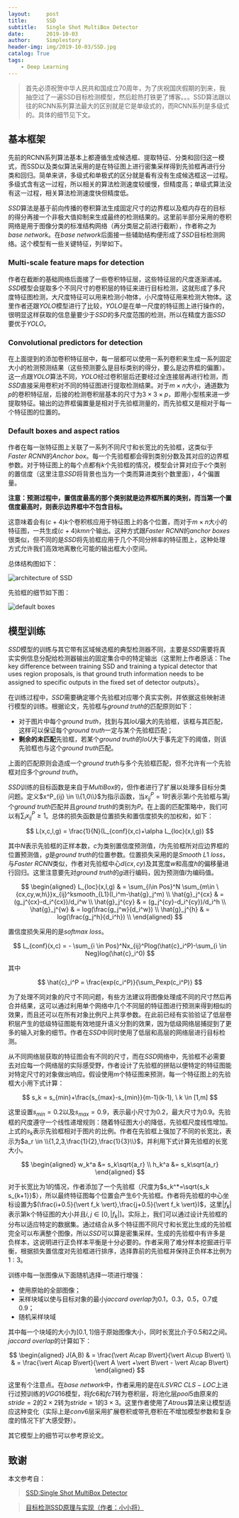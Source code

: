 ```yaml
---
layout:     post
title:      SSD
subtitle:   Single Shot MultiBox Detector
date:       2019-10-03
author:     Simplestory
header-img: img/2019-10-03/SSD.jpg
catalog: True
tags:
    - Deep Learning
---
```


> 首先必须祝贺中华人民共和国成立70周年，为了庆祝国庆假期的到来，我抽空过了一遍SSD目标检测模型，然后趁热打铁更了博客。。。SSD算法跟以往的RCNN系列算法最大的区别就是它是单级式的，而RCNN系列是多级式的。具体的细节见下文。

## 基本框架

先前的RCNN系列算法基本上都遵循生成候选框、提取特征、分类和回归这一模式，而SSD以及类似算法采用的是在特征图上进行密集采样得到先验框再进行分类和回归。简单来讲，多级式和单极式的区分就是看有没有生成候选框这一过程。多级式含有这一过程，所以相关的算法检测速度较缓慢，但精度高；单级式算法没有这一过程，相关算法检测速度快但精度低。

$SSD$算法是基于前向传播的卷积算法生成固定尺寸的边界框以及框内存在的目标的得分再接一个非极大值抑制来生成最终的检测结果的。这里前半部分采用的卷积网络是用于图像分类的标准结构网络（再分类层之前进行截断），作者称之为$base \ network$。在$base \ network$后面接一些辅助结构便形成了$SSD$目标检测网络。这个模型有一些关键特征，列举如下。

### Multi-scale feature maps for detection

作者在截断的基础网络后面接了一些卷积特征层，这些特征层的尺度逐渐递减。$SSD$模型会提取多个不同尺寸的卷积层的特征来进行目标检测，这就形成了多尺度特征图检测，大尺度特征可以用来检测小物体，小尺度特征用来检测大物体。这里作者还跟$YOLO$模型进行了比较，$YOLO$是在单一尺度的特征图上进行操作的，很明显这样获取的信息量要少于$SSD$的多尺度范围的检测，所以在精度方面$SSD$要优于$YOLO$。

### Convolutional predictors for detection

在上面提到的添加卷积特征层中，每一层都可以使用一系列卷积来生成一系列固定大小的检测预测结果（这些预测要么是目标类别的得分，要么是边界框的偏置）。这一点跟$YOLO$算法不同，$YOLO$经过卷积层后还要经过全连接层再进行检测，而$SSD$直接采用卷积对不同的特征图进行提取检测结果。对于$m \times n$大小，通道数为$p$的卷积特征层，后接的检测卷积层基本的尺寸为$3 \times 3 \times p$，即用小型核来进一步提取特征。输出的边界框偏置量是相对于先验框测量的，而先验框又是相对于每一个特征图的位置的。

### Default boxes and aspect ratios

作者在每一张特征图上关联了一系列不同尺寸和长宽比的先验框，这类似于$Faster \ RCNN$的$Anchor \ box$。每一个先验框都会得到类别分数及其对应的边界框参数。对于特征图上的每个点都有$k$个先验框的情况，模型会计算对应于$c$个类别的置信度（这里注意$SSD$将背景也当为一个类而算进类别个数里面），$4$个偏置量。

**注意：预测过程中，置信度最高的那个类别就是边界框所属的类别，而当第一个置信度最高时，则表示边界框中不包含目标。**

这意味着会有$(c+4)k$个卷积核应用于特征图上的各个位置，而对于$m \times n$大小的特征图，一共生成$(c+4)kmn$个输出。这种方式跟$Faster \ RCNN$的$anchor \ boxes$很类似，但不同的是$SSD$将先验框应用于几个不同分辨率的特征图上，这种处理方式允许我们高效地离散化可能的输出框大小空间。

总体结构图如下：

![architecture of SSD](https://raw.githubusercontent.com/simplestory/simplestory.github.io/master/img/2019-10-03/architecture_of_ssd.png)

先验框的细节如下图：

![default boxes](https://raw.githubusercontent.com/simplestory/simplestory.github.io/master/img/2019-10-03/default_boxes.png)

## 模型训练

$SSD$模型的训练与其它带有区域候选框的典型检测器不同，主要是$SSD$需要将真实实例信息分配给检测器输出的固定集合中的特定输出（这里附上作者原话：The key difference between training SSD and training a typical detector that uses region proposals, is that ground truth information needs to be assigned to specific outputs in the fixed set of detector outputs）。

在训练过程中，$SSD$需要确定哪个先验框对应哪个真实实例，并依据这些映射进行模型的训练。根据论文，先验框与$ground \ truth$的匹配原则如下：

- 对于图片中每个$ground \ truth$，找到与其$IoU$最大的先验框，该框与其匹配，这样可以保证每个$ground \ truth$一定与某个先验框匹配；
- **剩余的未匹配**先验框，若某个$ground \ truth$的$IoU$大于事先定下的阈值，则该先验框也与这个$ground \ truth$匹配。

上面的匹配原则会造成一个$ground \ truth$与多个先验框匹配，但不允许有一个先验框对应多个$ground \ truth$。

$SSD$训练的目标函数是来自于$MultiBox$的，但作者进行了扩展以处理多目标分类问题。定义$x^P_{ij} \in \\{1,0\\}$为指示函数，当$x^P_{ij}=1$时表示第$i$个先验框与第$j$个$ground \ truth$匹配并且$ground \ truth$的类别为$P$。在上面的匹配策略中，我们可以有$\sum_ix^P_{ij} \ge 1$。总体的损失函数是位置损失和置信度损失的加权和，如下：

$$
L(x,c,l,g) = \frac{1}{N}(L_{conf}(x,c)+\alpha L_{loc}(x,l,g))
$$

其中$N$表示先验框的正样本数，$c$为类别置信度预测值，$l$为先验框所对应边界框的位置预测值，$g$是$ground \ truth$的位置参数。位置损失采用的是$Smooth \ L1 \ loss$，与$Faster \ RCNN$类似，作者对先验框中心$d(cx,cy)$及其宽度$w$和高度$h$的偏移量进行回归。这里注意要先对$ground \ truth$的$g$进行编码，因为预测值$l$为编码值。

$$
\begin{aligned}
    L_{loc}(x,l,g) & = \sum_{i\in Pos}^N \sum_{m\in \{cx,cy,w,h\}}x_{ij}^ksmooth_{L1}(l_i^m-\hat{g}_j^m) \\
    \hat{g}_j^{cx} & = (g_j^{cx}-d_i^{cx})/d_i^w \\
    \hat{g}_j^{cy} & = (g_j^{cy}-d_i^{cy})/d_i^h \\
    \hat{g}_j^{w} & = log(\frac{g_j^w}{d_i^w}) \\
    \hat{g}_j^{h} & = log(\frac{g_j^h}{d_i^h}) \\
\end{aligned}
$$

置信度损失采用的是$softmax \ loss$。

$$
L_{conf}(x,c) = - \sum_{i \in Pos}^Nx_{ij}^Plog(\hat{c}_i^P)-\sum_{i \in Neg}log(\hat{c}_i^0)
$$

其中

$$
\hat{c}_i^P = \frac{exp(c_i^P)}{\sum_Pexp(c_i^P)}
$$

为了处理不同对象的尺寸不同问题，有些方法建议将图像处理成不同的尺寸然后再合并结果，这可以通过利用单个网络中几个不同层的特征图进行预测来得到相似的效果，而且还可以在所有对象比例尺上共享参数。在此前已经有实验验证了低层卷积层产生的低级特征图能有效地提升语义分割的效果，因为低级网络层捕捉到了更多的输入对象的细节。作者在$SSD$中同时使用了低层和高层的网络层进行目标检测。

从不同网络层获取的特征图会有不同的尺寸，而在$SSD$网络中，先验框不必需要去对应每一个网络层的实际感受野，作者设计了先验框的拼贴以便特定的特征图能对特定尺寸的对象做出响应。假设使用$m$个特征图来预测，每一个特征图上的先验框大小用下式计算：

$$
s_k = s_{min}+\frac{s_{max}-s_{min}}{m-1}(k-1), \ k \in [1,m]
$$

这里设置$s_{min}=0.2$以及$s_{max}=0.9$，表示最小尺寸为0.2，最大尺寸为0.9。先验框的尺度遵守一个线性递增规则：随着特征图大小的降低，先验框尺度线性增加。上式的$s_k$表示先验框相对于图片的比例。作者在先验框上强加了不同的长宽比，表示为$a_r \in \\{1,2,3,\frac{1}{2},\frac{1}{3}\\}$，并利用下式计算先验框的长宽大小。

$$
\begin{aligned}
    w_k^a &= s_k\sqrt{a_r} \\
    h_k^a &= s_k\sqrt{a_r}
\end{aligned}
$$

对于长宽比为1的情况，作者添加了一个先验框（尺度为$s_k^*=\sqrt{s_k s_{k+1}}$），所以最终特征图每个位置会产生6个先验框。作者将先验框的中心坐标设置为$(\frac{i+0.5}{\vert f_k \vert},\frac{j+0.5}{\vert f_k \vert})$，这里$\vert f_k \vert$表示第k个特征图的大小并且$i,j \in [0,\vert f_k \vert]$。实际上，我们可以通过设计先验框的分布以适应特定的数据集。通过结合从多个特征图不同尺寸和长宽比生成的先验框完全可以布满整个图像，所以$SSD$可以算是密集采样。生成的先验框中有许多是负样本，这说明进行正负样本平衡是十分必要的。作者采用了难分样本挖掘进行平衡，根据损失置信度对先验框进行排序，选择靠前的先验框并保持正负样本比例为$1:3$。

训练中每一张图像从下面随机选择一项进行增强：

- 使用原始的全部图像；
- 采样块域以使与目标对象的最小$jaccard \ overlap$为0.1，0.3，0.5，0.7或0.9；
- 随机采样块域

其中每一个块域的大小为$[0.1,1]$倍于原始图像大小，同时长宽比介于0.5和2之间。$jaccard \ overlap$的计算如下：

$$
\begin{aligned}
    J(A,B) & = \frac{\vert A\cap B\vert}{\vert A\cup B\vert} \\
    & = \frac{\vert A\cap B\vert}{\vert A \vert +\vert B\vert - \vert A\cap B\vert}
\end{aligned}
$$

这里有个注意点。在$base \ network$中，作者采用的是在$ILSVRC \ CLS-LOC$上进行过预训练的$VGG16$模型，将$fc6$和$fc7$转为卷积层，将池化层$pool5$由原来的$stride=2$的$2\times 2$转为$stride=1$的$3\times 3$。这里作者使用了$Atrous$算法来让模型适应这种变化（实际上是$conv6$层采用扩展卷积或带孔卷积在不增加模型参数和复杂度的情况下扩大感受野）。

其它模型上的细节可以参考原论文。

## 致谢

本文参考自：

>[SSD:Single Shot MultiBox Detector](https://arxiv.org/pdf/1512.02325.pdf)

>[目标检测SSD原理与实现（作者：小小将）](https://zhuanlan.zhihu.com/p/33544892)